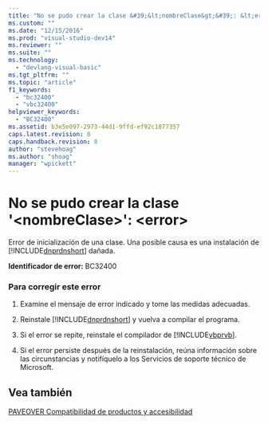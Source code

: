 ```yaml
---
title: "No se pudo crear la clase &#39;&lt;nombreClase&gt;&#39;: &lt;error&gt; | Microsoft Docs"
ms.custom: ""
ms.date: "12/15/2016"
ms.prod: "visual-studio-dev14"
ms.reviewer: ""
ms.suite: ""
ms.technology: 
  - "devlang-visual-basic"
ms.tgt_pltfrm: ""
ms.topic: "article"
f1_keywords: 
  - "bc32400"
  - "vbc32400"
helpviewer_keywords: 
  - "BC32400"
ms.assetid: b3e5e097-2973-44d1-9ffd-ef92c1877357
caps.latest.revision: 8
caps.handback.revision: 8
author: "stevehoag"
ms.author: "shoag"
manager: "wpickett"
---
```

# No se pudo crear la clase &#39;&lt;nombreClase&gt;&#39;: &lt;error&gt;
Error de inicialización de una clase. Una posible causa es una instalación de [!INCLUDE[dnprdnshort](../error-messages/tool-errors/includes/dnprdnshort_md.md)] dañada.  
  
 **Identificador de error:** BC32400  
  
### Para corregir este error  
  
1.  Examine el mensaje de error indicado y tome las medidas adecuadas.  
  
2.  Reinstale [!INCLUDE[dnprdnshort](../error-messages/tool-errors/includes/dnprdnshort_md.md)] y vuelva a compilar el programa.  
  
3.  Si el error se repite, reinstale el compilador de [!INCLUDE[vbprvb](../dotnet/includes/vbprvb_md.md)].  
  
4.  Si el error persiste después de la reinstalación, reúna información sobre las circunstancias y notifíquelo a los Servicios de soporte técnico de Microsoft.  
  
## Vea también  
 [PAVEOVER Compatibilidad de productos y accesibilidad](http://msdn.microsoft.com/es-es/14e1d293-7b6d-40a6-bf3e-a92f8ee6c88c)